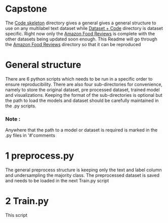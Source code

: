 # Capstone

The [Code skeleton](https://github.com/fajim1/Capstone/tree/master/Code%20Skeleton) directory gives a general gives a general structure to use on any multilabel text dataset while 
[Dataset + Code](https://github.com/fajim1/Capstone/tree/master/Dataset%20%2B%20Code) directory is dataset specific. Right now only the [Amazon Food Reviews](https://github.com/fajim1/Capstone/tree/master/Dataset%20%2B%20Code/Amazon%20Food%20Reviews) is complete with the other datasets being updated soon enough. This Readme will go through the [Amazon Food Reviews](https://github.com/fajim1/Capstone/tree/master/Dataset%20%2B%20Code/Amazon%20Food%20Reviews) directory so that it can be reproduced 

# General structure 

There are 6 python scripts which needs to be run in a specific order to ensure reproducibility. There are also four sub-directories for convenience, namely to store the original dataset, pre processed dataset, trained model and visualizations. Keeping the format of the sub-directories is optional but the path to load the models and dataset should be carefully maintained in the .py scripts. 

### Note : 
Anywhere that the path to a model or dataset is required is marked in the .py files in '#'comments

# 1 preprocess.py 

The general preprocess structure is keeping only the text and label column and undersampling the majority class. The preprocessed dataset is saved and needs to be loaded in the next Train.py script 

# 2 Train.py

This script 

